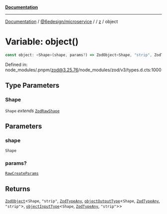 [**Documentation**](../../../../../README.md)

***

[Documentation](../../../../../README.md) / [@6edesign/microservice](../../../README.md) / [](../../../README.md) / [z](../README.md) / object

# Variable: object()

```ts
const object: <Shape>(shape, params?) => ZodObject<Shape, "strip", ZodTypeAny, objectOutputType<Shape, ZodTypeAny, "strip">, objectInputType<Shape, ZodTypeAny, "strip">>;
```

Defined in: node\_modules/.pnpm/zod@3.25.76/node\_modules/zod/v3/types.d.cts:1000

## Type Parameters

### Shape

`Shape` *extends* [`ZodRawShape`](../type-aliases/ZodRawShape.md)

## Parameters

### shape

`Shape`

### params?

[`RawCreateParams`](../type-aliases/RawCreateParams.md)

## Returns

[`ZodObject`](../classes/ZodObject.md)&lt;`Shape`, `"strip"`, [`ZodTypeAny`](../type-aliases/ZodTypeAny.md), [`objectOutputType`](../type-aliases/objectOutputType.md)&lt;`Shape`, [`ZodTypeAny`](../type-aliases/ZodTypeAny.md), `"strip"`&gt;, [`objectInputType`](../type-aliases/objectInputType.md)&lt;`Shape`, [`ZodTypeAny`](../type-aliases/ZodTypeAny.md), `"strip"`&gt;&gt;
